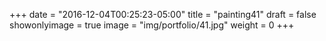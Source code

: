 
+++
date = "2016-12-04T00:25:23-05:00"
title = "painting41"
draft = false
showonlyimage = true
image = "img/portfolio/41.jpg"
weight = 0
+++
